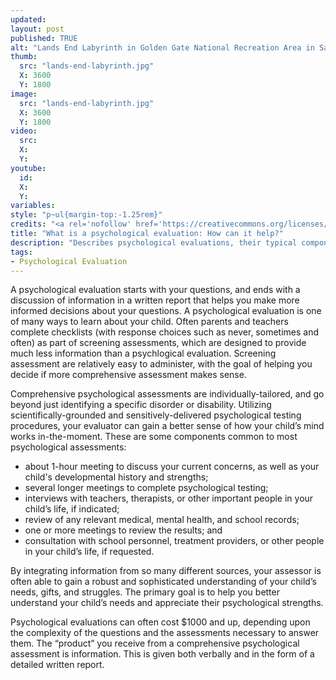 ```yaml
---
updated:
layout: post
published: TRUE
alt: "Lands End Labyrinth in Golden Gate National Recreation Area in San Francisco, California"
thumb:
  src: "lands-end-labyrinth.jpg"
  X: 3600
  Y: 1800
image:
  src: "lands-end-labyrinth.jpg"
  X: 3600
  Y: 1800
video:
  src: 
  X: 
  Y: 
youtube:
  id:
  X:
  Y:
variables:
style: "p~ul{margin-top:-1.25rem}"
credits: "<a rel='nofollow' href='https://creativecommons.org/licenses/by/2.0/' target='_blank'><svg xmlns='http://www.w3.org/2000/svg' viewBox='5.5 -3.5 64 64' enable-background='new 5.5 -3.5 64 64'><circle fill='#fff' cx='37.785' cy='28.501' r='28.836'/><path d='M37.441-3.5c8.951 0 16.572 3.125 22.857 9.372 3.008 3.009 5.295 6.448 6.857 10.314 1.561 3.867 2.344 7.971 2.344 12.314 0 4.381-.773 8.486-2.314 12.313-1.543 3.828-3.82 7.21-6.828 10.143-3.123 3.085-6.666 5.448-10.629 7.086-3.961 1.638-8.057 2.457-12.285 2.457s-8.276-.808-12.143-2.429c-3.866-1.618-7.333-3.961-10.4-7.027-3.067-3.066-5.4-6.524-7-10.372s-2.4-7.904-2.4-12.171c0-4.229.809-8.295 2.428-12.2 1.619-3.905 3.972-7.4 7.057-10.486 6.095-6.208 13.58-9.314 22.456-9.314zm.116 5.772c-7.314 0-13.467 2.553-18.458 7.657-2.515 2.553-4.448 5.419-5.8 8.6-1.354 3.181-2.029 6.505-2.029 9.972 0 3.429.675 6.734 2.029 9.913 1.353 3.183 3.285 6.021 5.8 8.516 2.514 2.496 5.351 4.399 8.515 5.715 3.161 1.314 6.476 1.971 9.943 1.971 3.428 0 6.75-.665 9.973-1.999 3.219-1.335 6.121-3.257 8.713-5.771 4.99-4.876 7.484-10.99 7.484-18.344 0-3.543-.648-6.895-1.943-10.057-1.293-3.162-3.18-5.98-5.654-8.458-5.146-5.143-11.335-7.715-18.573-7.715zm-.401 20.915l-4.287 2.229c-.458-.951-1.019-1.619-1.685-2-.667-.38-1.286-.571-1.858-.571-2.856 0-4.286 1.885-4.286 5.657 0 1.714.362 3.084 1.085 4.113.724 1.029 1.791 1.544 3.201 1.544 1.867 0 3.181-.915 3.944-2.743l3.942 2c-.838 1.563-2 2.791-3.486 3.686-1.484.896-3.123 1.343-4.914 1.343-2.857 0-5.163-.875-6.915-2.629-1.752-1.752-2.628-4.19-2.628-7.313 0-3.048.886-5.466 2.657-7.257 1.771-1.79 4.009-2.686 6.715-2.686 3.963-.002 6.8 1.541 8.515 4.627zm18.457 0l-4.229 2.229c-.457-.951-1.02-1.619-1.686-2-.668-.38-1.307-.571-1.914-.571-2.857 0-4.287 1.885-4.287 5.657 0 1.714.363 3.084 1.086 4.113.723 1.029 1.789 1.544 3.201 1.544 1.865 0 3.18-.915 3.941-2.743l4 2c-.875 1.563-2.057 2.791-3.541 3.686-1.486.896-3.105 1.343-4.857 1.343-2.896 0-5.209-.875-6.941-2.629-1.736-1.752-2.602-4.19-2.602-7.313 0-3.048.885-5.466 2.658-7.257 1.77-1.79 4.008-2.686 6.713-2.686 3.962-.002 6.783 1.541 8.458 4.627z'/></svg></a> George Williams | <a rel='nofollow' href='https://www.flickr.com/photos/124749742@N05/14080732850/' target='_blank'>Flickr</a> | unendorsed adaptation"
title: "What is a psychological evaluation: How can it help?"
description: "Describes psychological evaluations, their typical components, how they can help, and how they differ from checklists and screening assessments."
tags:
- Psychological Evaluation
---
```

A psychological evaluation starts with your questions, and ends with a discussion of information in a written report that helps you make more informed decisions about your questions. A psychological evaluation is one of many ways to learn about your child. Often parents and teachers complete checklists (with response choices such as never, sometimes and often) as part of screening assessments, which are designed to provide much less information than a psychlogical evaluation. Screening assessment are relatively easy to administer, with the goal of helping you decide if more comprehensive assessment makes sense. 

Comprehensive psychological assessments are individually-tailored, and go beyond just identifying a specific disorder or disability. Utilizing scientifically-grounded and sensitively-delivered psychological testing procedures, your evaluator can gain a better sense of how your child’s mind works in-the-moment. These are some components common to most psychological assessments:
<ul>
	<li>about 1-hour meeting to discuss your current concerns, as well as your child's developmental history and strengths;</li>
	<li>several longer meetings to complete psychological testing;</li>
	<li>interviews with teachers, therapists, or other important people in your child’s life, if indicated;</li>
	<li>review of any relevant medical, mental health, and school records;</li>
	<li>one or more meetings to review the results; and</li>
	<li>consultation with school personnel, treatment providers, or other people in your child’s life, if requested.</li>
</ul>

By integrating information from so many different sources, your assessor is often able to gain a robust and sophisticated understanding of your child’s needs, gifts, and struggles. The primary goal is to help you better understand your child’s needs and appreciate their psychological strengths. 

Psychological evaluations can often cost $1000 and up, depending upon the complexity of the questions and the assessments necessary to answer them. The “product” you receive from a comprehensive psychological assessment is information. This is given both verbally and in the form of a detailed written report.